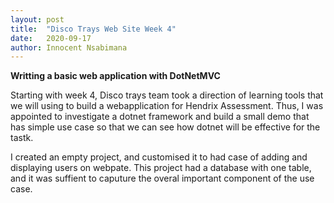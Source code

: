 ```yaml
---
layout: post
title:  "Disco Trays Web Site Week 4"
date:   2020-09-17
author: Innocent Nsabimana
---
```



**Writting a basic web application with DotNetMVC**

Starting with week 4, Disco trays team took a direction of learning tools that we will using to build a webapplication for Hendrix Assessment. Thus, I was appointed to investigate a dotnet framework and build a small demo that has simple use case so that we can see how dotnet will be effective for the tastk. 

I created an empty project, and customised it to had case of adding and displaying users on webpate. This project had a database with one table, and it was suffient to caputure the overal important component of the use case. 




